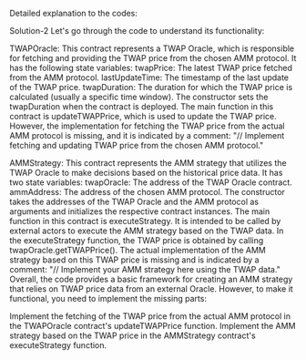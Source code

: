 Detailed explanation to the codes:



Solution-2
Let's go through the code to understand its functionality:

TWAPOracle:
This contract represents a TWAP Oracle, which is responsible for fetching and providing the TWAP price from the chosen AMM protocol.
It has the following state variables:
twapPrice: The latest TWAP price fetched from the AMM protocol.
lastUpdateTime: The timestamp of the last update of the TWAP price.
twapDuration: The duration for which the TWAP price is calculated (usually a specific time window).
The constructor sets the twapDuration when the contract is deployed.
The main function in this contract is updateTWAPPrice, which is used to update the TWAP price. However, the implementation for fetching the TWAP price from the actual AMM protocol is missing, and it is indicated by a comment: "// Implement fetching and updating TWAP price from the chosen AMM protocol."


AMMStrategy:
This contract represents the AMM strategy that utilizes the TWAP Oracle to make decisions based on the historical price data.
It has two state variables:
twapOracle: The address of the TWAP Oracle contract.
ammAddress: The address of the chosen AMM protocol.
The constructor takes the addresses of the TWAP Oracle and the AMM protocol as arguments and initializes the respective contract instances.
The main function in this contract is executeStrategy. It is intended to be called by external actors to execute the AMM strategy based on the TWAP data.
In the executeStrategy function, the TWAP price is obtained by calling twapOracle.getTWAPPrice(). The actual implementation of the AMM strategy based on this TWAP price is missing and is indicated by a comment: "// Implement your AMM strategy here using the TWAP data."
Overall, the code provides a basic framework for creating an AMM strategy that relies on TWAP price data from an external Oracle. However, to make it functional, you need to implement the missing parts:

Implement the fetching of the TWAP price from the actual AMM protocol in the TWAPOracle contract's updateTWAPPrice function.
Implement the AMM strategy based on the TWAP price in the AMMStrategy contract's executeStrategy function.
